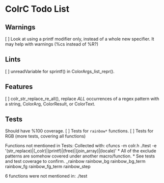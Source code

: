 # ColrC Todo List

## Warnings
[ ] Look at using a printf modifier only, instead of a whole new specifier.
    It may help with warnings (%cs instead of %R?)

## Lints
[ ] unreadVariable for sprintf() in ColorArgs_list_repr().

## Features
[ ] colr_str_replace_re_all(), replace *ALL* occurrences of a regex pattern with
    a string, ColorArg, ColorResult, or ColorText.

## Tests
Should have %100 coverage.
[ ] Tests for `rainbow*` functions.
[ ] Tests for RGB (more tests, covering all functions)

Functions not mentioned in Tests:
    Collected with: cfuncs -m colr.h ./test -e '(str_replace)|(_colr)|(printf)|(free)|(join_array)|(locale)'
    * All of the exclude patterns are somehow covered under another macro/function.
    * See tests and test coverage to confirm.
_rainbow
rainbow_bg
rainbow_bg_term
rainbow_fg
rainbow_fg_term
rainbow_step

6 functions were not mentioned in:
    ./test

